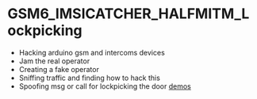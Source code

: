 # GSM6_IMSICATCHER_HALFMITM_Lockpicking
* Hacking arduino gsm and intercoms devices
* Jam the real operator
* Creating a fake operator
* Sniffing traffic and finding how to hack this
* Spoofing msg or call for lockpicking the door
[demos](https://www.youtube.com/watch?v=6NKIx5ktHF0&pp=ygUSaW50ZXJjb21zIGhhY2tpbmcg) 
